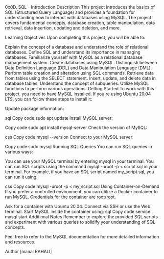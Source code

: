 0x0D. SQL - Introduction
Description
This project introduces the basics of SQL (Structured Query Language) and provides a foundation for understanding how to interact with databases using MySQL. The project covers fundamental concepts, database creation, table manipulation, data retrieval, data insertion, updating and deletion, and more.

Learning Objectives
Upon completing this project, you will be able to:

Explain the concept of a database and understand the role of relational databases.
Define SQL and understand its importance in managing databases.
Familiarize yourself with MySQL as a relational database management system.
Create databases using MySQL.
Distinguish between Data Definition Language (DDL) and Data Manipulation Language (DML).
Perform table creation and alteration using SQL commands.
Retrieve data from tables using the SELECT statement.
Insert, update, and delete data in database tables.
Understand the concept of subqueries.
Utilize MySQL functions to perform various operations.
Getting Started
To work with this project, you need to have MySQL installed. If you're using Ubuntu 20.04 LTS, you can follow these steps to install it:

Update package information:

sql
Copy code
sudo apt update
Install MySQL server:

Copy code
sudo apt install mysql-server
Check the version of MySQL:

css
Copy code
mysql --version
Connect to your MySQL server:

Copy code
sudo mysql
Running SQL Queries
You can run SQL queries in various ways:

You can use your MySQL terminal by entering mysql in your terminal.
You can run SQL scripts using the command mysql -uroot -p < script.sql in your terminal.
For example, if you have an SQL script named my_script.sql, you can run it using:

css
Copy code
mysql -uroot -p < my_script.sql
Using Container-on-Demand
If you prefer a controlled environment, you can utilize a Docker container to run MySQL. Credentials for the container are root/root.

Ask for a container with Ubuntu 20.04.
Connect via SSH or use the Web terminal.
Start MySQL inside the container using:
sql
Copy code
service mysql start
Additional Notes
Remember to explore the provided SQL scripts and experiment with various queries to solidify your understanding of SQL concepts.

Feel free to refer to the MySQL documentation for more detailed information and resources.

Author
[manal RAHALI]
